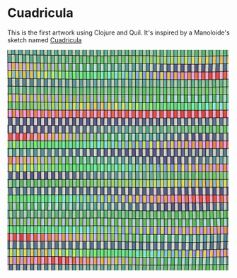 # Cuadricula

This is the first artwork using Clojure and Quil. It's inspired by a Manoloide's sketch named [Cuadricula](https://github.com/manoloide/AllSketchs/tree/master/2017/Generativos/Cuadricula)


![Sample](sample.jpg)